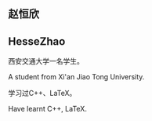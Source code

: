 ## 赵恒欣
## HesseZhao

西安交通大学一名学生。

A student from Xi'an Jiao Tong University.

学习过C++、LaTeX。

Have learnt C++, LaTeX.
